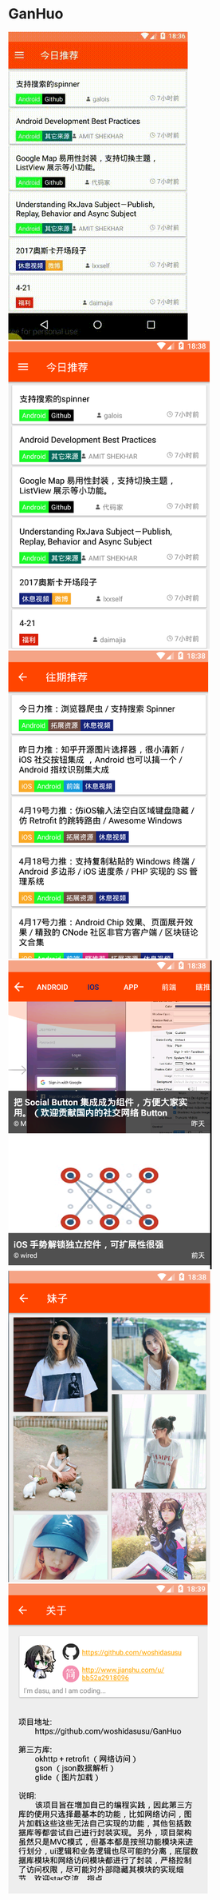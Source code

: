 # GanHuo  
![](./image/3.gif)  
![](./image/4.png)
![](./image/7.png)
![](./image/5.png)
![](./image/6.png)
![](./image/8.png)
